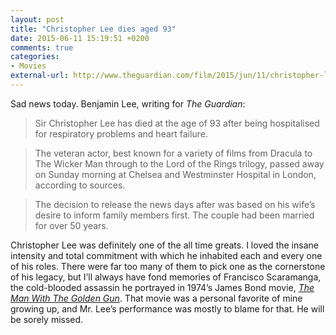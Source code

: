 ```yaml
---
layout: post
title: "Christopher Lee dies aged 93"
date: 2015-06-11 15:19:51 +0200
comments: true
categories: 
- Movies
external-url: http://www.theguardian.com/film/2015/jun/11/christopher-lee-dies-at-the-age-of-93-dracula
---
```


Sad news today. Benjamin Lee, writing for _The Guardian_:

> Sir Christopher Lee has died at the age of 93 after being hospitalised for respiratory problems and heart failure.

> The veteran actor, best known for a variety of films from Dracula to The Wicker Man through to the Lord of the Rings trilogy, passed away on Sunday morning at Chelsea and Westminster Hospital in London, according to sources.

> The decision to release the news days after was based on his wife’s desire to inform family members first. The couple had been married for over 50 years.

Christopher Lee was definitely one of the all time greats. I loved the insane intensity and total commitment with which he inhabited each and every one of his roles. There were far too many of them to pick one as the cornerstone of his legacy, but I’ll always have fond memories of Francisco Scaramanga, the cold-blooded assassin he portrayed in 1974’s James Bond movie, _[The Man With The Golden Gun](http://www.imdb.com/title/tt0071807/)_. That movie was a personal favorite of mine growing up, and Mr. Lee’s performance was mostly to blame for that. He will be sorely missed.